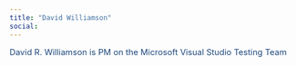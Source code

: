 ```yaml
---
title: "David Williamson"
social: 
---
```

<span style="font-size: 11pt; color: #1f497d;">David R.
Williamson is PM on the Microsoft Visual Studio Testing Team</span>

<!--more-->
<!--excerpt-->
